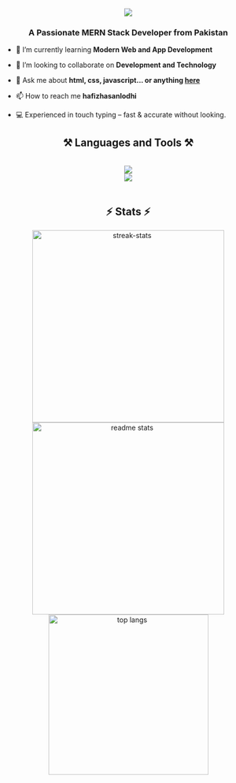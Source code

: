 <h1 align="center">
  <img src="https://readme-typing-svg.herokuapp.com/?font=Righteous&size=40&center=true&vCenter=true&width=500&height=70&duration=4000&lines=Hi+There+👋;+I'm+HASAN;" />
</h1>

<h3 align="center">A Passionate MERN Stack Developer from Pakistan</h3>

<div>

- 🌱 I’m currently learning **Modern Web and App Development**

- 👯 I’m looking to collaborate on **Development and Technology**

- 💬  Ask me about **html, css, javascript... or anything [here](https://github.com/hafizhasanlodhi/)**

- 📫 How to reach me **hafizhasanlodhi**

- 💻 Experienced in touch typing – fast & accurate without looking.

</div>

<h2 align="center">⚒️ Languages and Tools ⚒️</h2>
<br/>
<div align="center">
<div align="center">
  <img src="https://skillicons.dev/icons?i=html,css,js,bootstrap" />
</div>
<div align="center">
  <img src="https://skillicons.dev/icons?i=git,github,figma,vscode" />
</div>
</div>
<br>
<h2 align="center">⚡ Stats ⚡</h2>
<div align="center">
  <img width=390 src="https://github-readme-streak-stats-salesp07.vercel.app/?user=hafizhasanlodhi&show_icons=true&theme=react&border_radius=10" alt="streak-stats"/>
  <img width=390 src="https://github-readme-stats-salesp07.vercel.app/api?username=hafizhasanlodhi&count_private=true&show_icons=true&theme=react&rank_icon=github&border_radius=10" alt="readme stats" />
  <br/>
  <img width=325 align="center" src="https://github-readme-stats-salesp07.vercel.app/api/top-langs/?username=hafizhasanlodhi&langs_count=8&layout=compact&theme=react&border_radius=10&size_weight=0.5&count_weight=0.5&exclude_repo=github-readme-stats" alt="top langs" />
</div>
